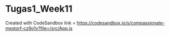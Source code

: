 # Tugas1_Week11
Created with CodeSandbox
link = https://codesandbox.io/s/compassionate-mestorf-cz9o1v?file=/src/App.js
